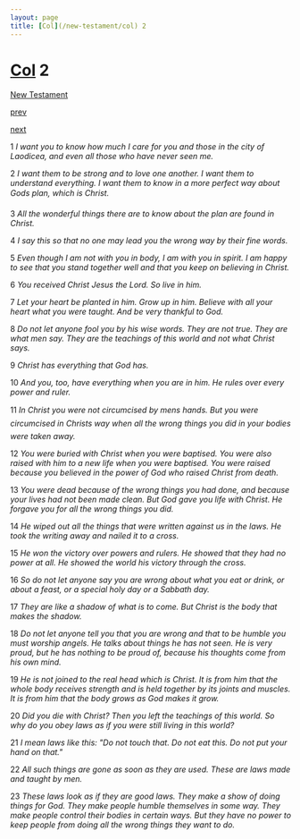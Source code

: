 ```yaml
---
layout: page
title: [Col](/new-testament/col) 2
---
```


# [Col](/new-testament/col) 2

[New Testament](/new-testament)


[prev](/new-testament/col/col-1.html)


[next](/new-testament/col/col-3.html)

1 _I want you to know how much I care for you and those in the city of Laodicea, and even all those who have never seen me._

2 _I want them to be strong and to love one another. I want them to understand everything. I want them to know in a more perfect way about Gods plan, which is Christ._

3 _All the wonderful things there are to know about the plan are found in Christ._

4 _I say this so that no one may lead you the wrong way by their fine words._

5 _Even though I am not with you in body, I am with you in spirit. I am happy to see that you stand together well and that you keep on believing in Christ._

6 _You received Christ Jesus the Lord. So live in him._

7 _Let your heart be planted in him. Grow up in him. Believe with all your heart what you were taught. And be very thankful to God._

8 _Do not let anyone fool you by his wise words. They are not true. They are what men say. They are the teachings of this world and not what Christ says._

9 _Christ has everything that God has._

10 _And you, too, have everything when you are in him. He rules over every power and ruler._

11 _In Christ you were not circumcised by mens hands. But you were circumcised in Christs way when all the wrong things you did in your bodies were taken away._

12 _You were buried with Christ when you were baptised. You were also raised with him to a new life when you were baptised. You were raised because you believed in the power of God who raised Christ from death._

13 _You were dead because of the wrong things you had done, and because your lives had not been made clean. But God gave you life with Christ. He forgave you for all the wrong things you did._

14 _He wiped out all the things that were written against us in the laws. He took the writing away and nailed it to a cross._

15 _He won the victory over powers and rulers. He showed that they had no power at all. He showed the world his victory through the cross._

16 _So do not let anyone say you are wrong about what you eat or drink, or about a feast, or a special holy day or a Sabbath day._

17 _They are like a shadow of what is to come. But Christ is the body that makes the shadow._

18 _Do not let anyone tell you that you are wrong and that to be humble you must worship angels. He talks about things he has not seen. He is very proud, but he has nothing to be proud of, because his thoughts come from his own mind._

19 _He is not joined to the real head which is Christ. It is from him that the whole body receives strength and is held together by its joints and muscles. It is from him that the body grows as God makes it grow._

20 _Did you die with Christ? Then you left the teachings of this world. So why do you obey laws as if you were still living in this world?_

21 _I mean laws like this: "Do not touch that. Do not eat this. Do not put your hand on that."_

22 _All such things are gone as soon as they are used. These are laws made and taught by men._

23 _These laws look as if they are good laws. They make a show of doing things for God.  They make people humble themselves in some way. They make people control their bodies in certain ways. But they have no power to keep people from doing all the wrong things they want to do._

